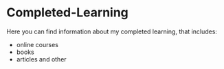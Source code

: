 # Completed-Learning
Here you can find information about my completed learning, that includes:
- online courses
- books
- articles and other
